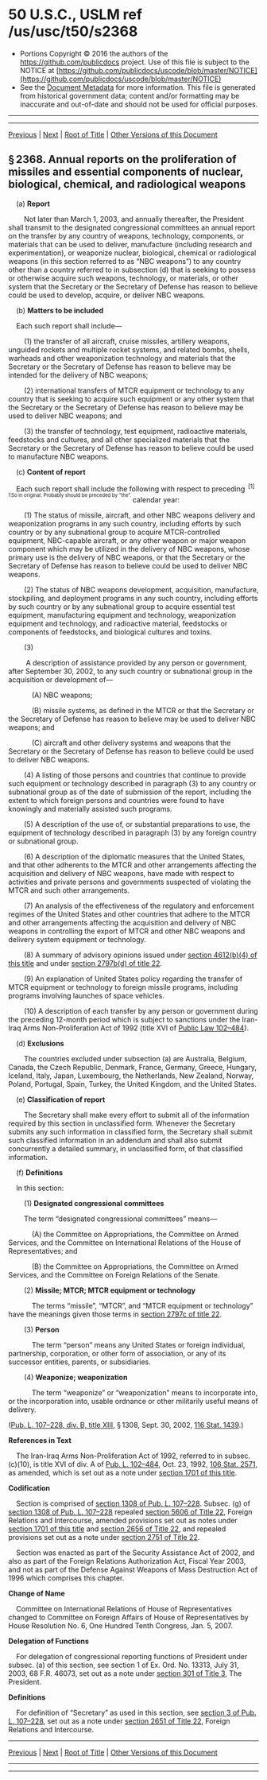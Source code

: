 ---
---

# 50 U.S.C., USLM ref /us/usc/t50/s2368

* Portions Copyright © 2016 the authors of the https://github.com/publicdocs project.
  Use of this file is subject to the NOTICE at [https://github.com/publicdocs/uscode/blob/master/NOTICE](https://github.com/publicdocs/uscode/blob/master/NOTICE)
* See the [Document Metadata](././../../../../..//README.md) for more information.
  This file is generated from historical government data; content and/or formatting may be inaccurate and out-of-date and should not be used for official purposes.

----------
----------

[Previous](./../../../../..//us/usc/t50/ch40/schV/m__us_usc_t50_s2367.md) | [Next](./../../../../..//us/usc/t50/ch40/schV/m__us_usc_t50_s2369.md) | [Root of Title](./../../../../../) | [Other Versions of this Document](https://publicdocs.github.io/go/links?ns=uslm&ref=%2Fus%2Fusc%2Ft50%2Fs2368)

## § 2368. Annual reports on the proliferation of missiles and essential components of nuclear, biological, chemical, and radiological weapons

    (a) __Report__ 

        Not later than March 1, 2003, and annually thereafter, the President shall transmit to the designated congressional committees an annual report on the transfer by any country of weapons, technology, components, or materials that can be used to deliver, manufacture (including research and experimentation), or weaponize nuclear, biological, chemical or radiological weapons (in this section referred to as “NBC weapons”) to any country other than a country referred to in subsection (d) that is seeking to possess or otherwise acquire such weapons, technology, or materials, or other system that the Secretary or the Secretary of Defense has reason to believe could be used to develop, acquire, or deliver NBC weapons.

    (b) __Matters to be included__ 

    Each such report shall include—

        (1) the transfer of all aircraft, cruise missiles, artillery weapons, unguided rockets and multiple rocket systems, and related bombs, shells, warheads and other weaponization technology and materials that the Secretary or the Secretary of Defense has reason to believe may be intended for the delivery of NBC weapons;

        (2) international transfers of MTCR equipment or technology to any country that is seeking to acquire such equipment or any other system that the Secretary or the Secretary of Defense has reason to believe may be used to deliver NBC weapons; and

        (3) the transfer of technology, test equipment, radioactive materials, feedstocks and cultures, and all other specialized materials that the Secretary or the Secretary of Defense has reason to believe could be used to manufacture NBC weapons.

    (c) __Content of report__ 

    Each such report shall include the following with respect to preceding  <sup>\[1\]</sup>  <sup><sup> 1 So in original. Probably should be preceded by “the”. </sup></sup>  calendar year:

        (1) The status of missile, aircraft, and other NBC weapons delivery and weaponization programs in any such country, including efforts by such country or by any subnational group to acquire MTCR-controlled equipment, NBC-capable aircraft, or any other weapon or major weapon component which may be utilized in the delivery of NBC weapons, whose primary use is the delivery of NBC weapons, or that the Secretary or the Secretary of Defense has reason to believe could be used to deliver NBC weapons.

        (2) The status of NBC weapons development, acquisition, manufacture, stockpiling, and deployment programs in any such country, including efforts by such country or by any subnational group to acquire essential test equipment, manufacturing equipment and technology, weaponization equipment and technology, and radioactive material, feedstocks or components of feedstocks, and biological cultures and toxins.

        (3)

         A description of assistance provided by any person or government, after September 30, 2002, to any such country or subnational group in the acquisition or development of—

            (A) NBC weapons;

            (B) missile systems, as defined in the MTCR or that the Secretary or the Secretary of Defense has reason to believe may be used to deliver NBC weapons; and

            (C) aircraft and other delivery systems and weapons that the Secretary or the Secretary of Defense has reason to believe could be used to deliver NBC weapons.

        (4) A listing of those persons and countries that continue to provide such equipment or technology described in paragraph (3) to any country or subnational group as of the date of submission of the report, including the extent to which foreign persons and countries were found to have knowingly and materially assisted such programs.

        (5) A description of the use of, or substantial preparations to use, the equipment of technology described in paragraph (3) by any foreign country or subnational group.

        (6) A description of the diplomatic measures that the United States, and that other adherents to the MTCR and other arrangements affecting the acquisition and delivery of NBC weapons, have made with respect to activities and private persons and governments suspected of violating the MTCR and such other arrangements.

        (7) An analysis of the effectiveness of the regulatory and enforcement regimes of the United States and other countries that adhere to the MTCR and other arrangements affecting the acquisition and delivery of NBC weapons in controlling the export of MTCR and other NBC weapons and delivery system equipment or technology.

        (8) A summary of advisory opinions issued under [section 4612(b)(4) of this title][/us/usc/t50/s4612/b/4] and under [section 2797b(d) of title 22][/us/usc/t22/s2797b/d].

        (9) An explanation of United States policy regarding the transfer of MTCR equipment or technology to foreign missile programs, including programs involving launches of space vehicles.

        (10) A description of each transfer by any person or government during the preceding 12-month period which is subject to sanctions under the Iran-Iraq Arms Non-Proliferation Act of 1992 (title XVI of [Public Law 102–484][/us/pl/102/484]).

    (d) __Exclusions__ 

        The countries excluded under subsection (a) are Australia, Belgium, Canada, the Czech Republic, Denmark, France, Germany, Greece, Hungary, Iceland, Italy, Japan, Luxembourg, the Netherlands, New Zealand, Norway, Poland, Portugal, Spain, Turkey, the United Kingdom, and the United States.

    (e) __Classification of report__ 

        The Secretary shall make every effort to submit all of the information required by this section in unclassified form. Whenever the Secretary submits any such information in classified form, the Secretary shall submit such classified information in an addendum and shall also submit concurrently a detailed summary, in unclassified form, of that classified information.

    (f) __Definitions__ 

    In this section:

        (1) __Designated congressional committees__ 

        The term “designated congressional committees” means—

            (A) the Committee on Appropriations, the Committee on Armed Services, and the Committee on International Relations of the House of Representatives; and

            (B) the Committee on Appropriations, the Committee on Armed Services, and the Committee on Foreign Relations of the Senate.

        (2) __Missile; MTCR; MTCR equipment or technology__ 

            The terms “missile”, “MTCR”, and “MTCR equipment or technology” have the meanings given those terms in [section 2797c of title 22][/us/usc/t22/s2797c].

        (3) __Person__ 

            The term “person” means any United States or foreign individual, partnership, corporation, or other form of association, or any of its successor entities, parents, or subsidiaries.

        (4) __Weaponize; weaponization__ 

            The term “weaponize” or “weaponization” means to incorporate into, or the incorporation into, usable ordnance or other militarily useful means of delivery.

([Pub. L. 107–228, div. B, title XIII][/us/pl/107/228/dB/tXIII], § 1308, Sept. 30, 2002, [116 Stat. 1439][/us/stat/116/1439].)

 __References in Text__ 

    The Iran-Iraq Arms Non-Proliferation Act of 1992, referred to in subsec. (c)(10), is title XVI of div. A of [Pub. L. 102–484][/us/pl/102/484], Oct. 23, 1992, [106 Stat. 2571][/us/stat/106/2571], as amended, which is set out as a note under [section 1701 of this title][/us/usc/t50/s1701].

 __Codification__ 

    Section is comprised of [section 1308 of Pub. L. 107–228][/us/pl/107/228/s1308]. Subsec. (g) of [section 1308 of Pub. L. 107–228][/us/pl/107/228/s1308] repealed [section 5606 of Title 22][/us/usc/t22/s5606], Foreign Relations and Intercourse, amended provisions set out as notes under [section 1701 of this title][/us/usc/t50/s1701] and [section 2656 of Title 22][/us/usc/t22/s2656], and repealed provisions set out as a note under [section 2751 of Title 22][/us/usc/t22/s2751].

    Section was enacted as part of the Security Assistance Act of 2002, and also as part of the Foreign Relations Authorization Act, Fiscal Year 2003, and not as part of the Defense Against Weapons of Mass Destruction Act of 1996 which comprises this chapter.

 __Change of Name__ 

    Committee on International Relations of House of Representatives changed to Committee on Foreign Affairs of House of Representatives by House Resolution No. 6, One Hundred Tenth Congress, Jan. 5, 2007.

 __Delegation of Functions__ 

    For delegation of congressional reporting functions of President under subsec. (a) of this section, see section 1 of Ex. Ord. No. 13313, July 31, 2003, 68 F.R. 46073, set out as a note under [section 301 of Title 3][/us/usc/t3/s301], The President.

 __Definitions__ 

    For definition of “Secretary” as used in this section, see [section 3 of Pub. L. 107–228][/us/pl/107/228/s3], set out as a note under [section 2651 of Title 22][/us/usc/t22/s2651], Foreign Relations and Intercourse.

----------

[Previous](./../../../../..//us/usc/t50/ch40/schV/m__us_usc_t50_s2367.md) | [Next](./../../../../..//us/usc/t50/ch40/schV/m__us_usc_t50_s2369.md) | [Root of Title](./../../../../../) | [Other Versions of this Document](https://publicdocs.github.io/go/links?ns=uslm&ref=%2Fus%2Fusc%2Ft50%2Fs2368)

----------
----------

[/us/usc/t50/s4612/b/4]: https://publicdocs.github.io/go/links?ns=uslm&ref=%2Fus%2Fusc%2Ft50%2Fs4612%2Fb%2F4
[/us/usc/t22/s2797b/d]: https://publicdocs.github.io/go/links?ns=uslm&ref=%2Fus%2Fusc%2Ft22%2Fs2797b%2Fd
[/us/pl/102/484]: https://publicdocs.github.io/go/links?ns=uslm&ref=%2Fus%2Fpl%2F102%2F484
[/us/usc/t22/s2797c]: https://publicdocs.github.io/go/links?ns=uslm&ref=%2Fus%2Fusc%2Ft22%2Fs2797c
[/us/pl/107/228/dB/tXIII]: https://publicdocs.github.io/go/links?ns=uslm&ref=%2Fus%2Fpl%2F107%2F228%2FdB%2FtXIII
[/us/stat/116/1439]: https://publicdocs.github.io/go/links?ns=uslm&ref=%2Fus%2Fstat%2F116%2F1439
[/us/pl/102/484]: https://publicdocs.github.io/go/links?ns=uslm&ref=%2Fus%2Fpl%2F102%2F484
[/us/stat/106/2571]: https://publicdocs.github.io/go/links?ns=uslm&ref=%2Fus%2Fstat%2F106%2F2571
[/us/usc/t50/s1701]: https://publicdocs.github.io/go/links?ns=uslm&ref=%2Fus%2Fusc%2Ft50%2Fs1701
[/us/pl/107/228/s1308]: https://publicdocs.github.io/go/links?ns=uslm&ref=%2Fus%2Fpl%2F107%2F228%2Fs1308
[/us/pl/107/228/s1308]: https://publicdocs.github.io/go/links?ns=uslm&ref=%2Fus%2Fpl%2F107%2F228%2Fs1308
[/us/usc/t22/s5606]: https://publicdocs.github.io/go/links?ns=uslm&ref=%2Fus%2Fusc%2Ft22%2Fs5606
[/us/usc/t50/s1701]: https://publicdocs.github.io/go/links?ns=uslm&ref=%2Fus%2Fusc%2Ft50%2Fs1701
[/us/usc/t22/s2656]: https://publicdocs.github.io/go/links?ns=uslm&ref=%2Fus%2Fusc%2Ft22%2Fs2656
[/us/usc/t22/s2751]: https://publicdocs.github.io/go/links?ns=uslm&ref=%2Fus%2Fusc%2Ft22%2Fs2751
[/us/usc/t3/s301]: https://publicdocs.github.io/go/links?ns=uslm&ref=%2Fus%2Fusc%2Ft3%2Fs301
[/us/pl/107/228/s3]: https://publicdocs.github.io/go/links?ns=uslm&ref=%2Fus%2Fpl%2F107%2F228%2Fs3
[/us/usc/t22/s2651]: https://publicdocs.github.io/go/links?ns=uslm&ref=%2Fus%2Fusc%2Ft22%2Fs2651


